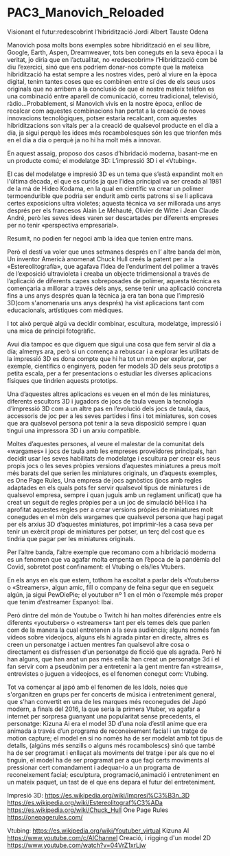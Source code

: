 # PAC3_Manovich_Reloaded


Visionant el futur:redescobrint l’hibridització
Jordi Albert Tauste Odena



Manovich posa molts bons exemples sobre hibridització en el seu llibre, Google, Earth, Aspen, Dreamweaver, tots ben coneguts en la seva època i la veritat, jo diria que en l’actualitat, no «redescobrim» l’Hibridització com bé diu l’exercici, sinó que ens podríem donar-nos compte que la mateixa hibridització ha estat sempre a les nostres vides, però al viure en la època digital, tenim tantes coses que es combinen entre sí des de els seus usos originals que no arribem a la conclusió de que el nostre mateix telèfon es una combinació entre aparell de comunicació, correu tradicional, televisió, ràdio...Probablement, si Manovich vivís en la nostre època, enlloc de recalcar com  aquestes combinacions han portat a la creació de noves innovacions tecnològiques, potser estaría recalcant, com aquestes hibriditzacions son vitals per a la creació de qualsevol producte en el día a día, ja sigui perquè les idees més rocambolesques són les que trionfen més en el dia a dia o perquè ja no hi ha molt més a innovar.


En aquest assaig, proposo dos casos d’hibridació moderna, basant-me en un producte comú; el modelatge 3D: L’impressió 3D i el «Vtubing».

El cas del modelatge e impresió 3D es un tema que s’està expandint molt en l'última dècada, el que es curiós ja que l’idea principal va ser creada al 1981 de la mà de Hideo Kodama, en la qual en científic va crear un polímer termoendurible que podria ser endurit amb certs patrons si se li aplicava certes exposicions ultra violetes; aquesta tècnica va ser millorada uns anys després per els francesos Alain Le Méhauté, Olivier de Witte i Jean Claude André, però les seves idees varen ser descartades per diferents empreses per no tenir «perspectiva empresarial».

Resumit, no podien fer negoci amb la idea que tenien entre mans.

Però el destí va voler que unes setmanes després en l’ altre banda del mòn, Un inventor Americà anomenat Chuck Hull creés la patent per a la «Estereolitografía», que agafava l’ídea de l’enduriment del polímer a través de l’exposició ultravioleta i creaba un objecte tridimensional a través de l’aplicació de diferents capes sobreposades de polímer, aquesta tècnica es començaria a millorar a través dels anys, sense tenir una aplicació concreta fins a uns anys després quan la tècnica ja era tan bona que l’impresió 3D(com s'anomenaria uns anys després) ha vist aplicacions tant com educacionals, artístiques com mèdiques.

I tot això perquè algú va decidir combinar, escultura, modelatge, impressió i una mica de principi fotogràfic.

Avui dia tampoc es que diguem que sigui una cosa que fem servir al día a día; almenys ara, però si un comença a rebuscar i a explorar les utilitats de la impressió 3D es dona compte que hi ha tot un mòn per explorar, per exemple, científics o enginyers, poden fer models 3D dels seus prototips a petita escala, per a fer presentacions o estudiar les diverses aplicacions físiques que tindrien aquests prototips.

Una d’aquestes altres aplicacions es veuen en el món de les miniatures, diferents escultors 3D i jugadors de jocs de taula veuen la tecnologia d’impressió 3D com a un altre pas en l’evolució dels jocs de taula, daus, accessoris de joc per a les seves partides i fins i tot miniatures, son coses que ara qualsevol persona pot tenir a la seva disposició sempre i quan tingui una impressora 3D i un arxiu compatible.

Moltes d’aquestes persones, al veure el malestar de la comunitat dels «wargames» i jocs de taula amb les empreses proveïdores principals, han decidit usar les seves habilitats de modelatge i escultura per crear els seus propis jocs o les seves pròpies versions d’aquestes miniatures a preus molt més barats del que serien les miniatures originals, un d’aquests exemples, es One Page Rules, Una empresa de jocs agnòstics (jocs amb regles adaptades en els quals pots fer servir qualsevol tipus de miniatures i de qualsevol empresa, sempre i quan juguis amb un reglament unificat) que ha creat un seguit de regles pròpies per a un joc de simulació bèl·lica i ha aprofitat aquestes regles per a crear versions pròpies de miniatures molt conegudes en el mòn dels wargames que qualsevol persona que hagi pagat per els arxius 3D d’aquestes miniatures, pot imprimir-les a casa seva per tenir un exèrcit propi de miniatures per potser, un terç del cost que es tindria que pagar per les miniatures originals. 


Per l’altre banda, l’altre exemple que recomano com a hibridació moderna es un fenomen que va agafar molta empenta en l’època de la pandèmia del Covid, sobretot post confinament: el Vtubing o els/les Vtubers.

En els anys en els que estem, tothom ha escoltat a parlar dels «Youtubers» o «Streamers», algun amic, fill o company de feina segur que en segueix algún, ja sigui PewDiePie; el youtuber nº 1 en el mòn o l’exemple més proper que tenim d’estreamer Espanyol: Ibai. 

Però dintre del món de Youtube o Twitch hi han moltes diferències entre els diferents «youtubers» o «streamers» tant per els temes dels que parlen com de la manera la cual entretenen a la seva audiència; alguns només fan vídeos sobre videojocs, alguns els hi agrada pintar en directe, altres es creen un personatge i actuen mentres fan qualsevol altre cosa o directament es disfressen d’un personatge de ficció que els agrada. Però hi han alguns, que han anat un pas més enllà: han creat un personatge 3d i el fan servir com a pseudònim per a entretenir a la gent mentre fan «streams», entrevistes o juguen a videojocs, es el fenomen conegut com: Vtubing.

Tot va començar al japó amb el fenomen de les Idols, noies que s'organitzen en grups per fer concerts de música i entreteniment general, que s’han convertit en una de les marques més reconegudes del Japó modern, a finals del 2016, la que sería la primera Vtuber, va agafar a internet per sorpresa guanyant una popularitat sense precedents, el personatge: Kizuna Ai era el model 3D d’una noia d’estil anime que era animada a través d’un programa de reconeixement facial i un tratge de motion capture; el model en sí no només ha de ser modelat amb tot tipus de detalls, (algúns més senzills o alguns més rocambolescs) sinó que també ha de ser programat i enllaçat als moviments del tratge i per als que no el tinguin, el model ha de ser programat per a que façi certs moviments al pressionar cert comandament i adequar-lo a un programa de reconeixement facial; esculptura, programació,animació i entreteniment en un mateix paquet, un tast de el que ens depara el futur del entreteniment.


Impresió 3D:
https://es.wikipedia.org/wiki/Impresi%C3%B3n_3D
https://es.wikipedia.org/wiki/Estereolitograf%C3%ADa
https://es.wikipedia.org/wiki/Chuck_Hull
One Page Rules
https://onepagerules.com/

Vtubing:
https://es.wikipedia.org/wiki/Youtuber_virtual
Kizuna AI
https://www.youtube.com/c/AIChannel
Creació, i rigging d'un model 2D
https://www.youtube.com/watch?v=04VrZ1xrLjw
